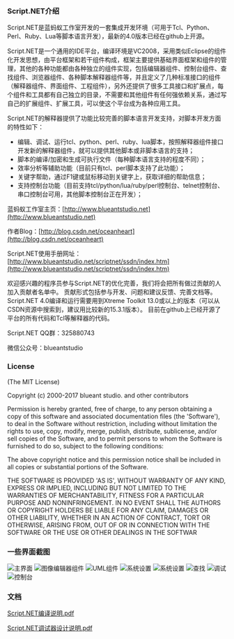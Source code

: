 ### Script.NET介绍
Script.NET是蓝蚂蚁工作室开发的一套集成开发环境（可用于Tcl、Python、Perl、Ruby、Lua等脚本语言开发），最新的4.0版本已经在github上开源。

Script.NET是一个通用的IDE平台，编译环境是VC2008，采用类似Eclipse的组件化开发思想，由平台框架和若干组件构成，框架主要提供基础界面框架和组件的管理，其他的各种功能都由各种独立的组件实现，包括编辑器组件、控制台组件、查找组件、浏览器组件、各种脚本解释器组件等，并且定义了几种标准接口的组件（解释器组件、界面组件、工程组件），另外还提供了很多工具接口和扩展点，每个组件和工具都有自己独立的目录，不需要和其他组件有任何强依赖关系，通过写自己的扩展组件、扩展工具，可以使这个平台成为各种应用工具。

Script.NET的解释器提供了功能比较完善的脚本语言开发支持，对脚本开发方面的特性如下：
- 编辑、调试、运行tcl、python、perl、ruby、lua脚本，按照解释器组件接口开发新的解释器组件，就可以提供其他脚本或非脚本语言的支持；
- 脚本的编译/加密和生成可执行文件（每种脚本语言支持的程度不同）；
- 效率分析等辅助功能（目前只有tcl、perl脚本支持了此功能）；
- 关键字帮助，通过F1键或鼠标移动到关键字上，获取详细的帮助信息；
- 支持控制台功能（目前支持tcl/python/lua/ruby/perl控制台、telnet控制台、串口控制台可用，其他脚本控制台正在开发）；

蓝蚂蚁工作室主页：[http://www.blueantstudio.net](http://www.blueantstudio.net)

作者Blog：[http://blog.csdn.net/oceanheart](http://blog.csdn.net/oceanheart)

Script.NET使用手册网址：[http://www.blueantstudio.net/scriptnet/ssdn/index.htm](http://www.blueantstudio.net/scriptnet/ssdn/index.htm)

欢迎感兴趣的程序员参与Script.NET的优化完善，我们将会把所有做过贡献的人加入贡献者名单中。 
贡献形式包括参与开发、问题和建议反馈、完善文档等。
Script.NET 4.0编译和运行需要用到Xtreme Toolkit 13.0或以上的版本（可以从CSDN资源中搜索到，建议用比较新的15.3.1版本）。
目前在github上已经开源了平台的所有代码和Tcl等解释器的代码。

Script.NET QQ群：325880743

微信公众号：blueantstudio

### License

(The MIT License)

Copyright (c) 2000-2017 blueant studio. and other contributors

Permission is hereby granted, free of charge, to any person obtaining
a copy of this software and associated documentation files (the
'Software'), to deal in the Software without restriction, including
without limitation the rights to use, copy, modify, merge, publish,
distribute, sublicense, and/or sell copies of the Software, and to
permit persons to whom the Software is furnished to do so, subject to
the following conditions:

The above copyright notice and this permission notice shall be
included in all copies or substantial portions of the Software.

THE SOFTWARE IS PROVIDED 'AS IS', WITHOUT WARRANTY OF ANY KIND,
EXPRESS OR IMPLIED, INCLUDING BUT NOT LIMITED TO THE WARRANTIES OF
MERCHANTABILITY, FITNESS FOR A PARTICULAR PURPOSE AND NONINFRINGEMENT.
IN NO EVENT SHALL THE AUTHORS OR COPYRIGHT HOLDERS BE LIABLE FOR ANY
CLAIM, DAMAGES OR OTHER LIABILITY, WHETHER IN AN ACTION OF CONTRACT,
TORT OR OTHERWISE, ARISING FROM, OUT OF OR IN CONNECTION WITH THE
SOFTWARE OR THE USE OR OTHER DEALINGS IN THE SOFTWAR

### 一些界面截图
![主界面](http://www.blueantstudio.net/scriptnet/ssdn/operate/maingui.jpg)
![图像编辑器组件](http://www.blueantstudio.net/scriptnet/ssdn/imagetool/owmimage.jpg)
![UML组件](http://www.blueantstudio.net/scriptnet/ssdn/uml/umleditor.jpg)
![系统设置](http://www.blueantstudio.net/scriptnet/ssdn/operate/editerconf.jpg)
![系统设置](http://www.blueantstudio.net/scriptnet/ssdn/operate/outputset.jpg)
![查找](http://www.blueantstudio.net/scriptnet/ssdn/operate/output_search.jpg)
![调试](http://www.blueantstudio.net/scriptnet/ssdn/operate/debugvartip.jpg)
![控制台](http://www.blueantstudio.net/scriptnet/ssdn/terminal/term_python.jpg)

### 文档
[Script.NET编译说明.pdf](http://www.blueantstudio.net/scriptnet/opensource/Script.NET%20%E7%BC%96%E8%AF%91%E8%AF%B4%E6%98%8E.pdf)

[Script.NET调试器设计说明.pdf](http://www.blueantstudio.net/scriptnet/opensource/Script.NET%20%E8%B0%83%E8%AF%95%E5%99%A8%E8%AE%BE%E8%AE%A1%E8%AF%B4%E6%98%8E.pdf)
